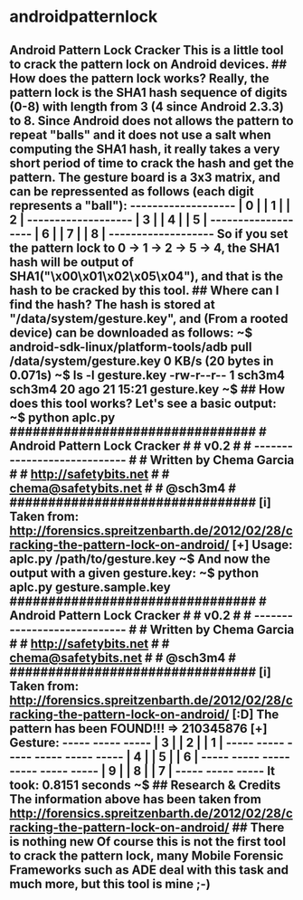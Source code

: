 # androidpatternlock
## Android Pattern Lock Cracker This is a little tool to crack the pattern lock on Android devices.   ## How does the pattern lock works?  Really, the pattern lock is the SHA1 hash sequence of digits (0-8) with length from 3 (4 since Android 2.3.3) to 8.  Since Android does not allows the pattern to repeat "balls" and it does not use a salt when computing the SHA1 hash, it really takes a very short period of time to crack the hash and get the pattern.  The gesture board is a 3x3 matrix, and can be repressented as follows (each digit represents a "ball"):      -------------------     | 0 |  | 1 |  | 2 |     -------------------     | 3 |  | 4 |  | 5 |     -------------------     | 6 |  | 7 |  | 8 |     -------------------  So if you set the pattern lock to 0 -> 1 -> 2 -> 5 -> 4, the SHA1 hash will be output of SHA1("\x00\x01\x02\x05\x04"), and that is the hash to be cracked by this tool.   ## Where can I find the hash?  The hash is stored at "/data/system/gesture.key", and (From a rooted device) can be downloaded as follows:      ~$ android-sdk-linux/platform-tools/adb pull /data/system/gesture.key     0 KB/s (20 bytes in 0.071s)     ~$ ls -l gesture.key     -rw-r--r-- 1 sch3m4 sch3m4 20 ago 21 15:21 gesture.key     ~$   ## How does this tool works?  Let's see a basic output:      ~$ python aplc.py           ################################     # Android Pattern Lock Cracker #     #             v0.2             #     # ---------------------------- #     #  Written by Chema Garcia     #     #     http://safetybits.net    #     #     chema@safetybits.net     #     #          @sch3m4             #     ################################          [i] Taken from: http://forensics.spreitzenbarth.de/2012/02/28/cracking-the-pattern-lock-on-android/          [+] Usage: aplc.py /path/to/gesture.key          ~$   And now the output with a given gesture.key:      ~$ python aplc.py gesture.sample.key           ################################     # Android Pattern Lock Cracker #     #             v0.2             #     # ---------------------------- #     #  Written by Chema Garcia     #     #     http://safetybits.net    #     #     chema@safetybits.net     #     #          @sch3m4             #     ################################          [i] Taken from: http://forensics.spreitzenbarth.de/2012/02/28/cracking-the-pattern-lock-on-android/          [:D] The pattern has been FOUND!!! => 210345876          [+] Gesture:          -----  -----  -----     | 3 |  | 2 |  | 1 |       -----  -----  -----     -----  -----  -----     | 4 |  | 5 |  | 6 |       -----  -----  -----     -----  -----  -----     | 9 |  | 8 |  | 7 |       -----  -----  -----          It took: 0.8151 seconds     ~$   ## Research &amp; Credits  The information above has been taken from http://forensics.spreitzenbarth.de/2012/02/28/cracking-the-pattern-lock-on-android/   ## There is nothing new  Of course this is not the first tool to crack the pattern lock, many Mobile Forensic Frameworks such as ADE deal with this task and much more, but this tool is mine ;-)
